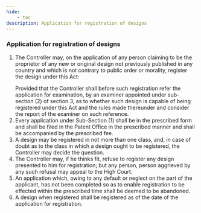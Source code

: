 ```yaml
---
hide:
    - toc
description: Application for registration of designs
---
```

### Application for registration of designs

1. The Controller may, on the application of any person claiming to be the proprietor of any new or original design not previously published in any country and which is not contrary to public order or morality, register the design under this Act: </p> Provided that the Controller shall before such registration refer the application for examination, by an examiner appointed under sub-section (2) of section 3, as to whether such design is capable of being registered under this Act and the rules made thereunder and consider the report of the examiner on such reference.
2. Every application under Sub-Section (1) shall be in the prescribed form and shall be filed in the Patent Office in the prescribed manner and shall be accompanied by the prescribed fee.
3. A design may be registered in not more than one class, and, in case of doubt as to the class in which a design ought to be registered, the Controller may decide the question.
4. The Controller may, if he thinks fit, refuse to register any design presented to him for registration; but any person, person aggrieved by any such refusal may appeal to the High Court.
5. An application which, owing to any default or neglect on the part of the applicant, has not been completed so as to enable registration to be effected within the prescribed time shall be deemed to be abandoned.
6. A design when registered shall be registered as of the date of the application for registration.